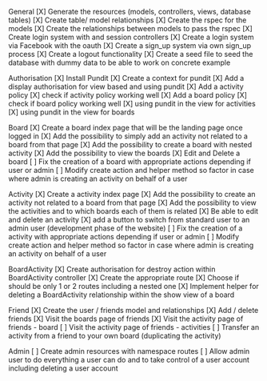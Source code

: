 General
[X] Generate the resources (models, controllers, views, database tables)
[X] Create table/ model relationships
[X] Create the rspec for the models
[X] Create the relationships between models to pass the rspec
[X] Create login system with and session controllers
[X] Create a login system via Facebook with the oauth
[X] Create a sign_up system via own sign_up process
[X] Create a logout functionality
[X] Create a seed file to seed the database with dummy data to be able to work on concrete example

Authorisation
[X] Install Pundit
[X] Create a context for pundit
[X] Add a display authorisation for view based and using pundit
[X] Add a activity policy
[X] check if activity policy working well
[X] Add a board policy
[X] check if board policy working well
[X] using pundit in the view for activities
[X] using pundit in the view for boards

Board
[X] Create a board index page that will be the landing page once logged in
  [X] Add the possibility to simply add an activity not related to a board from that page
  [X] Add the possibility to create a board with nested activity
  [X] Add the possibility to view the boards
[X] Edit and Delete a board
[ ] Fix the creation of a board with appropriate actions depending if user or admin
[ ] Modify create action and helper method so factor in case where admin is creating an activity on behalf of a user

Activity
[X] Create a activity index page
  [X] Add the possibility to create an activity not related to a board from that page
  [X] Add the possibility to view the activities and to which boards each of them is related
  [X] Be able to edit and delete an activity
[X] add a button to switch from standard user to an admin user (development phase of the website)
[ ] Fix the creation of a activity with appropriate actions depending if user or admin
[ ] Modify create action and helper method so factor in case where admin is creating an activity on behalf of a user

BoardActivity
[X] Create authorisation for destroy action within BoardActivity controller
[X] Create the appropriate route
  [X] Choose if should be only 1 or 2 routes including a nested one
[X] Implement helper for deleting a BoardActivity relationship within the show view of a board

Friend
[X] Create the user / friends model and relationships
[X] Add / delete friends
[X] Visit the boards page of friends
[X] Visit the activity page of friends - board
[ ] Visit the activity page of friends - activities
[ ] Transfer an activity from a friend to your own board (duplicating the activity)

Admin
[ ] Create admin resources with namespace routes
[ ] Allow admin user to do everything a user can do and to take control of a user account including deleting a user account
